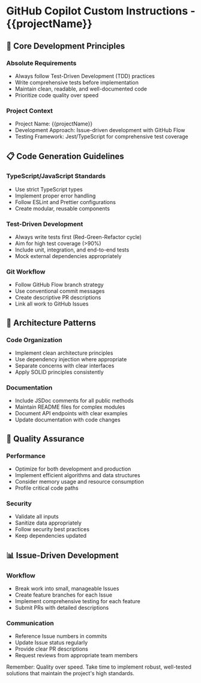 # GitHub Copilot Custom Instructions - {{projectName}}

## 🚨 Core Development Principles

### Absolute Requirements
- Always follow Test-Driven Development (TDD) practices
- Write comprehensive tests before implementation
- Maintain clean, readable, and well-documented code
- Prioritize code quality over speed

### Project Context
- Project Name: {{projectName}}
- Development Approach: Issue-driven development with GitHub Flow
- Testing Framework: Jest/TypeScript for comprehensive test coverage

## 📋 Code Generation Guidelines

### TypeScript/JavaScript Standards
- Use strict TypeScript types
- Implement proper error handling
- Follow ESLint and Prettier configurations
- Create modular, reusable components

### Test-Driven Development
- Always write tests first (Red-Green-Refactor cycle)
- Aim for high test coverage (>90%)
- Include unit, integration, and end-to-end tests
- Mock external dependencies appropriately

### Git Workflow
- Follow GitHub Flow branch strategy
- Use conventional commit messages
- Create descriptive PR descriptions
- Link all work to GitHub Issues

## 🔧 Architecture Patterns

### Code Organization
- Implement clean architecture principles
- Use dependency injection where appropriate
- Separate concerns with clear interfaces
- Apply SOLID principles consistently

### Documentation
- Include JSDoc comments for all public methods
- Maintain README files for complex modules
- Document API endpoints with clear examples
- Update documentation with code changes

## 🎯 Quality Assurance

### Performance
- Optimize for both development and production
- Implement efficient algorithms and data structures
- Consider memory usage and resource consumption
- Profile critical code paths

### Security
- Validate all inputs
- Sanitize data appropriately
- Follow security best practices
- Keep dependencies updated

## 📊 Issue-Driven Development

### Workflow
- Break work into small, manageable Issues
- Create feature branches for each Issue
- Implement comprehensive testing for each feature
- Submit PRs with detailed descriptions

### Communication
- Reference Issue numbers in commits
- Update Issue status regularly
- Provide clear PR descriptions
- Request reviews from appropriate team members

Remember: Quality over speed. Take time to implement robust, well-tested solutions that maintain the project's high standards.